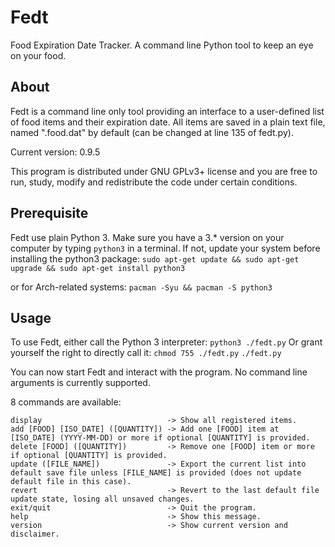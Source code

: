 # Fedt
Food Expiration Date Tracker. A command line Python tool to keep an eye on your food.

## About
Fedt is a command line only tool providing an interface to a user-defined list of food items and their expiration date. All items are saved in a plain text file, named ".food.dat" by default (can be changed at line 135 of fedt.py).

Current version: 0.9.5

This program is distributed under GNU GPLv3+ license and you are free to run, study, modify and redistribute the code under certain conditions.

## Prerequisite
Fedt use plain Python 3. Make sure you have a 3.* version on your computer by typing `python3` in a terminal.
If not, update your system before installing the python3 package:
`sudo apt-get update && sudo apt-get upgrade && sudo apt-get install python3`

or for Arch-related systems:
`pacman -Syu && pacman -S python3`

## Usage
To use Fedt, either call the Python 3 interpreter:
`python3 ./fedt.py`
Or grant yourself the right to directly call it:
`chmod 755 ./fedt.py`
`./fedt.py`

You can now start Fedt and interact with the program. No command line arguments is currently supported.

8 commands are available:
```
display                            -> Show all registered items.
add [FOOD] [ISO_DATE] ([QUANTITY]) -> Add one [FOOD] item at [ISO_DATE] (YYYY-MM-DD) or more if optional [QUANTITY] is provided.
delete [FOOD] ([QUANTITY])         -> Remove one [FOOD] item or more if optional [QUANTITY] is provided.
update ([FILE_NAME])               -> Export the current list into default save file unless [FILE_NAME] is provided (does not update default file in this case).
revert                             -> Revert to the last default file update state, losing all unsaved changes.
exit/quit                          -> Quit the program.
help                               -> Show this message.
version                            -> Show current version and disclaimer.
```
